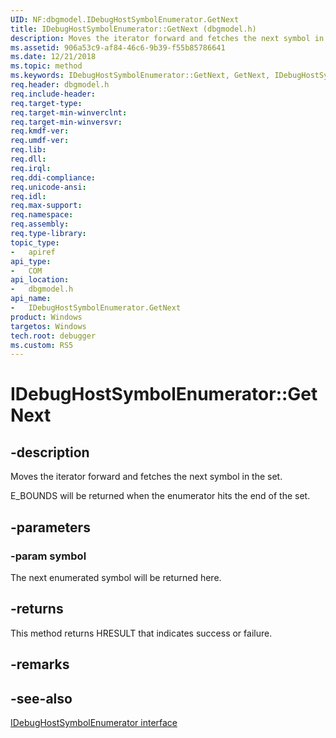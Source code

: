 ```yaml
---
UID: NF:dbgmodel.IDebugHostSymbolEnumerator.GetNext
title: IDebugHostSymbolEnumerator::GetNext (dbgmodel.h)
description: Moves the iterator forward and fetches the next symbol in the set.
ms.assetid: 906a53c9-af84-46c6-9b39-f55b85786641
ms.date: 12/21/2018
ms.topic: method
ms.keywords: IDebugHostSymbolEnumerator::GetNext, GetNext, IDebugHostSymbolEnumerator.GetNext, IDebugHostSymbolEnumerator::GetNext, IDebugHostSymbolEnumerator.GetNext
req.header: dbgmodel.h
req.include-header:
req.target-type:
req.target-min-winverclnt:
req.target-min-winversvr:
req.kmdf-ver:
req.umdf-ver:
req.lib:
req.dll:
req.irql: 
req.ddi-compliance:
req.unicode-ansi:
req.idl:
req.max-support:
req.namespace:
req.assembly:
req.type-library: 
topic_type: 
-	apiref
api_type: 
-	COM
api_location: 
-	dbgmodel.h
api_name: 
-	IDebugHostSymbolEnumerator.GetNext
product: Windows
targetos: Windows
tech.root: debugger
ms.custom: RS5
---
```


# IDebugHostSymbolEnumerator::GetNext


## -description

Moves the iterator forward and fetches the next symbol in the set.

E_BOUNDS will be returned when the enumerator hits the end of the set.

## -parameters

### -param symbol

The next enumerated symbol will be returned here.

## -returns
This method returns HRESULT that indicates success or failure.

## -remarks

## -see-also

[IDebugHostSymbolEnumerator interface](nn-dbgmodel-idebughostsymbolenumerator.md)
